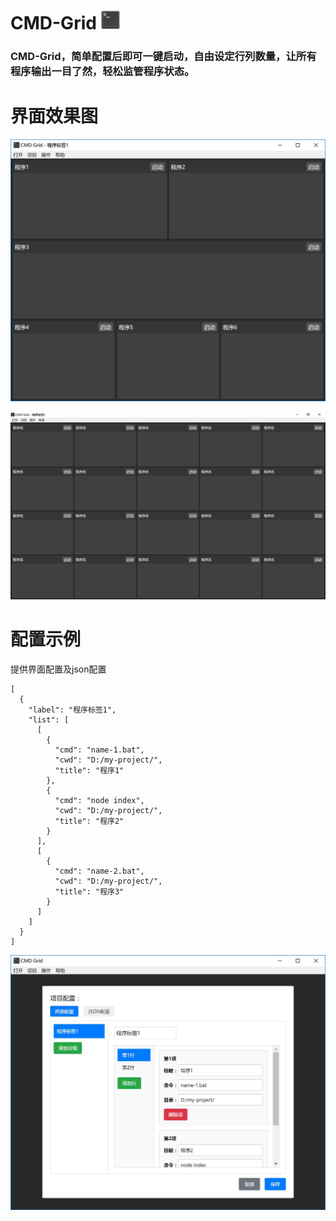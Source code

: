 # CMD-Grid <img src="./image/icon.png" width="30" height="30">

### CMD-Grid，简单配置后即可一键启动，自由设定行列数量，让所有程序输出一目了然，轻松监管程序状态。

# 界面效果图

[![photo](./image/example-1.jpg)](./image/example-1.jpg)


[![photo](./image/example-2.jpg)](./image/example-2.jpg)

# 配置示例
提供界面配置及json配置
```
[
  {
    "label": "程序标签1",
    "list": [
      [
        {
          "cmd": "name-1.bat",
          "cwd": "D:/my-project/",
          "title": "程序1"
        },
        {
          "cmd": "node index",
          "cwd": "D:/my-project/",
          "title": "程序2"
        }
      ],
      [
        {
          "cmd": "name-2.bat",
          "cwd": "D:/my-project/",
          "title": "程序3"
        }
      ]
    ]
  }
]
```
[![photo](./image/example-3.jpg)](./image/example-3.jpg)